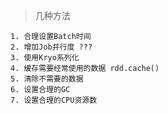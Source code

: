 

> 几种方法
````$xslt
1. 合理设置Batch时间
2. 增加Job并行度 ??? 
3. 使用Kryo系列化 
4. 缓存需要经常使用的数据 rdd.cache()
5. 清除不需要的数据 
6. 设置合理的GC 
7. 设置合理的CPU资源数
````